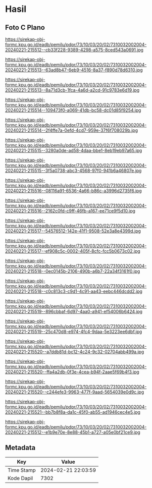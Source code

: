 # Hasil

## Foto C Plano

https://sirekap-obj-formc.kpu.go.id/eadb/pemilu/pdpr/73/10/03/20/02/7310032002004-20240221-215512--cb33f228-9389-4298-a575-8ced543a0691.jpg

https://sirekap-obj-formc.kpu.go.id/eadb/pemilu/pdpr/73/10/03/20/02/7310032002004-20240221-215513--63ad8b47-6eb9-4516-8a37-f890d78d6310.jpg

https://sirekap-obj-formc.kpu.go.id/eadb/pemilu/pdpr/73/10/03/20/02/7310032002004-20240221-215513--8a71d3cb-1fca-4a6d-a2cd-91c9783e6d19.jpg

https://sirekap-obj-formc.kpu.go.id/eadb/pemilu/pdpr/73/10/03/20/02/7310032002004-20240221-215514--109473f0-a069-41db-bc58-dc01d85f9254.jpg

https://sirekap-obj-formc.kpu.go.id/eadb/pemilu/pdpr/73/10/03/20/02/7310032002004-20240221-215514--2f4ffe7a-0efd-4cd7-959e-37f6f708029b.jpg

https://sirekap-obj-formc.kpu.go.id/eadb/pemilu/pdpr/73/10/03/20/02/7310032002004-20240221-215515--3280a0de-ad58-4daa-bbe1-8eb19eb97a65.jpg

https://sirekap-obj-formc.kpu.go.id/eadb/pemilu/pdpr/73/10/03/20/02/7310032002004-20240221-215515--3f5a0738-abc3-4568-97f0-941b6a46807e.jpg

https://sirekap-obj-formc.kpu.go.id/eadb/pemilu/pdpr/73/10/03/20/02/7310032002004-20240221-215516--08116a91-6536-4a66-b86c-a3996d2735f6.jpg

https://sirekap-obj-formc.kpu.go.id/eadb/pemilu/pdpr/73/10/03/20/02/7310032002004-20240221-215516--2162c0fd-c9ff-46fb-a167-ee71ce9f5d10.jpg

https://sirekap-obj-formc.kpu.go.id/eadb/pemilu/pdpr/73/10/03/20/02/7310032002004-20240221-215517--54576512-142e-41f1-9508-52e3a8e4399d.jpg

https://sirekap-obj-formc.kpu.go.id/eadb/pemilu/pdpr/73/10/03/20/02/7310032002004-20240221-215517--ef908c5c-0002-405f-8cfc-fcc5b0673c02.jpg

https://sirekap-obj-formc.kpu.go.id/eadb/pemilu/pdpr/73/10/03/20/02/7310032002004-20240221-215518--0ec0145b-2106-490b-a6b7-22a34f3161f0.jpg

https://sirekap-obj-formc.kpu.go.id/eadb/pemilu/pdpr/73/10/03/20/02/7310032002004-20240221-215518--c0c813c3-c9d1-4c91-aa43-eebc446dcdd2.jpg

https://sirekap-obj-formc.kpu.go.id/eadb/pemilu/pdpr/73/10/03/20/02/7310032002004-20240221-215519--896cbbaf-6d97-4aa0-a941-ef54006b6424.jpg

https://sirekap-obj-formc.kpu.go.id/eadb/pemilu/pdpr/73/10/03/20/02/7310032002004-20240221-215519--25c470d8-e974-4fc4-9daa-5e3223ee6dbf.jpg

https://sirekap-obj-formc.kpu.go.id/eadb/pemilu/pdpr/73/10/03/20/02/7310032002004-20240221-215520--a7ddb81d-bc12-4c24-9c32-02704abb499a.jpg

https://sirekap-obj-formc.kpu.go.id/eadb/pemilu/pdpr/73/10/03/20/02/7310032002004-20240221-215520--ffa4a2db-0f3e-4cea-b94f-2aae5f69b4f3.jpg

https://sirekap-obj-formc.kpu.go.id/eadb/pemilu/pdpr/73/10/03/20/02/7310032002004-20240221-215520--c244efe3-9963-477f-9aad-5654039e0d9c.jpg

https://sirekap-obj-formc.kpu.go.id/eadb/pemilu/pdpr/73/10/03/20/02/7310032002004-20240221-215521--bb7b8f8a-da1c-45f0-ab55-ad1946cec4e5.jpg

https://sirekap-obj-formc.kpu.go.id/eadb/pemilu/pdpr/73/10/03/20/02/7310032002004-20240221-215512--e1b9e70e-8e88-45b1-a727-a05e0bf21ce9.jpg


## Metadata

| Key        | Value               |
| ---------- | ------------------- |
| Time Stamp | 2024-02-21 22:03:59 |
| Kode Dapil | 7302                |



